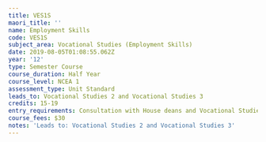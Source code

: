 ```yaml
---
title: VES1S
maori_title: ''
name: Employment Skills
code: VES1S
subject_area: Vocational Studies (Employment Skills)
date: 2019-08-05T01:08:55.062Z
year: '12'
type: Semester Course
course_duration: Half Year
course_level: NCEA 1
assessment_type: Unit Standard
leads_to: Vocational Studies 2 and Vocational Studies 3
credits: 15-19
entry_requirements: Consultation with House deans and Vocational Studies department.
course_fees: $30
notes: 'Leads to: Vocational Studies 2 and Vocational Studies 3'
---
```


